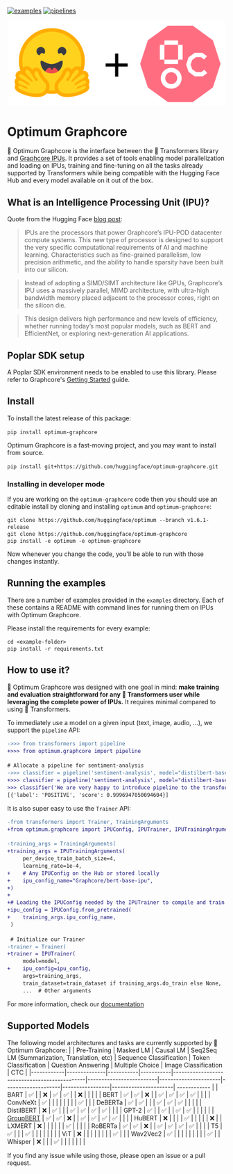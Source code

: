 [![examples](https://github.com/huggingface/optimum-graphcore/actions/workflows/test-examples.yml/badge.svg)](https://github.com/huggingface/optimum-graphcore/actions/workflows/test-examples.yml) [![pipelines](https://github.com/huggingface/optimum-graphcore/actions/workflows/test-pipelines.yml/badge.svg)](https://github.com/huggingface/optimum-graphcore/actions/workflows/test-pipelines.yml)

<p align="center">
    <img src="readme_logo.png" />
</p>

# Optimum Graphcore

🤗 Optimum Graphcore is the interface between the 🤗 Transformers library and [Graphcore IPUs](https://www.graphcore.ai/products/ipu).
It provides a set of tools enabling model parallelization and loading on IPUs, training and fine-tuning on all the tasks already supported by Transformers while being compatible with the Hugging Face Hub and every model available on it out of the box.

## What is an Intelligence Processing Unit (IPU)?
Quote from the Hugging Face [blog post](https://huggingface.co/blog/graphcore#what-is-an-intelligence-processing-unit):
>IPUs are the processors that power Graphcore’s IPU-POD datacenter compute systems. This new type of processor is designed to support the very specific computational requirements of AI and machine learning. Characteristics such as fine-grained parallelism, low precision arithmetic, and the ability to handle sparsity have been built into our silicon.

> Instead of adopting a SIMD/SIMT architecture like GPUs, Graphcore’s IPU uses a massively parallel, MIMD architecture, with ultra-high bandwidth memory placed adjacent to the processor cores, right on the silicon die.

> This design delivers high performance and new levels of efficiency, whether running today’s most popular models, such as BERT and EfficientNet, or exploring next-generation AI applications.

## Poplar SDK setup
A Poplar SDK environment needs to be enabled to use this library. Please refer to Graphcore's [Getting Started](https://docs.graphcore.ai/en/latest/getting-started.html) guide.

## Install
To install the latest release of this package:

`pip install optimum-graphcore`

Optimum Graphcore is a fast-moving project, and you may want to install from source.

`pip install git+https://github.com/huggingface/optimum-graphcore.git`

### Installing in developer mode

If you are working on the `optimum-graphcore` code then you should use an editable install
by cloning and installing `optimum` and `optimum-graphcore`:

```
git clone https://github.com/huggingface/optimum --branch v1.6.1-release
git clone https://github.com/huggingface/optimum-graphcore
pip install -e optimum -e optimum-graphcore
```

Now whenever you change the code, you'll be able to run with those changes instantly.


## Running the examples

There are a number of examples provided in the `examples` directory. Each of these contains a README with command lines for running them on IPUs with Optimum Graphcore.

Please install the requirements for every example:

```
cd <example-folder>
pip install -r requirements.txt
```

## How to use it?
🤗 Optimum Graphcore was designed with one goal in mind: **make training and evaluation straightforward for any 🤗 Transformers user while leveraging the complete power of IPUs.**
It requires minimal compared to using 🤗 Transformers.

To immediately use a model on a given input (text, image, audio, ...), we support the `pipeline` API:

```diff
->>> from transformers import pipeline
+>>> from optimum.graphcore import pipeline

# Allocate a pipeline for sentiment-analysis
->>> classifier = pipeline('sentiment-analysis', model="distilbert-base-uncased-finetuned-sst-2-english")
+>>> classifier = pipeline('sentiment-analysis', model="distilbert-base-uncased-finetuned-sst-2-english", ipu_config = "Graphcore/distilbert-base-ipu")
>>> classifier('We are very happy to introduce pipeline to the transformers repository.')
[{'label': 'POSITIVE', 'score': 0.9996947050094604}]
```

It is also super easy to use the `Trainer` API:

```diff
-from transformers import Trainer, TrainingArguments
+from optimum.graphcore import IPUConfig, IPUTrainer, IPUTrainingArguments

-training_args = TrainingArguments(
+training_args = IPUTrainingArguments(
     per_device_train_batch_size=4,
     learning_rate=1e-4,
+    # Any IPUConfig on the Hub or stored locally
+    ipu_config_name="Graphcore/bert-base-ipu",
+)
+
+# Loading the IPUConfig needed by the IPUTrainer to compile and train the model on IPUs
+ipu_config = IPUConfig.from_pretrained(
+    training_args.ipu_config_name,
 )

 # Initialize our Trainer
-trainer = Trainer(
+trainer = IPUTrainer(
     model=model,
+    ipu_config=ipu_config,
     args=training_args,
     train_dataset=train_dataset if training_args.do_train else None,
     ...  # Other arguments
```

For more information, check our [documentation](https://huggingface.co/docs/optimum/graphcore_index)

## Supported Models
The following model architectures and tasks are currently supported by 🤗 Optimum Graphcore:
|            | Pre-Training | Masked LM | Causal LM | Seq2Seq LM (Summarization, Translation, etc) | Sequence Classification | Token Classification | Question Answering | Multiple Choice | Image Classification | CTC |
|------------|--------------|-----------|-----------|----------------------------------------------|-------------------------|----------------------|--------------------|-----------------|----------------------| ------------ | 
| BART       | ✅            |           | ❌         | ✅                                            | ✅                       |                      | ❌                  |                 |                      |             |
| BERT       | ✅            | ✅         | ❌         |                                              | ✅                       | ✅                    | ✅                  | ✅               |                      |             |
| ConvNeXt   | ✅            |           |           |                                              |                         |                      |                    |                 | ✅                    |             |
| DeBERTa    | ✅            | ✅         |           |                                              | ✅                       | ✅                    | ✅                  |                 |                      |             |
| DistilBERT | ❌            | ✅         |           |                                              | ✅                       | ✅                    | ✅                  | ✅               |                      |             |
| GPT-2      | ✅            |           | ✅         |                                              | ✅                       | ✅                    |                    |                 |                      |             |
| [GroupBERT](https://arxiv.org/abs/2106.05822)   | ✅            | ✅         | ❌         |                                              | ✅                       | ✅                    | ✅                  | ✅               |                      |             |
| HuBERT     | ❌            |           |           |                                              | ✅                       |                      |                    |                 |                      |      ❌       |
| LXMERT     | ❌            |           |           |                                              |                         |                      | ✅                  |                 |                      |             |
| RoBERTa    | ✅            | ✅         | ❌         |                                              | ✅                       | ✅                    | ✅                  | ✅               |                      |             |
| T5         | ✅            |           |           | ✅                                            |                         |                      |                    |                 |                      |             |
| ViT        | ❌            |           |           |                                              |                         |                      |                    |                 | ✅                    |             |
| Wav2Vec2   | ✅            |           |           |                                              |                         |                      |                    |                 |                      |      ✅        |
| Whisper   |    ❌          |           |           |                    ✅                           |                          |                      |                    |                 |                      |              |


If you find any issue while using those, please open an issue or a pull request.
